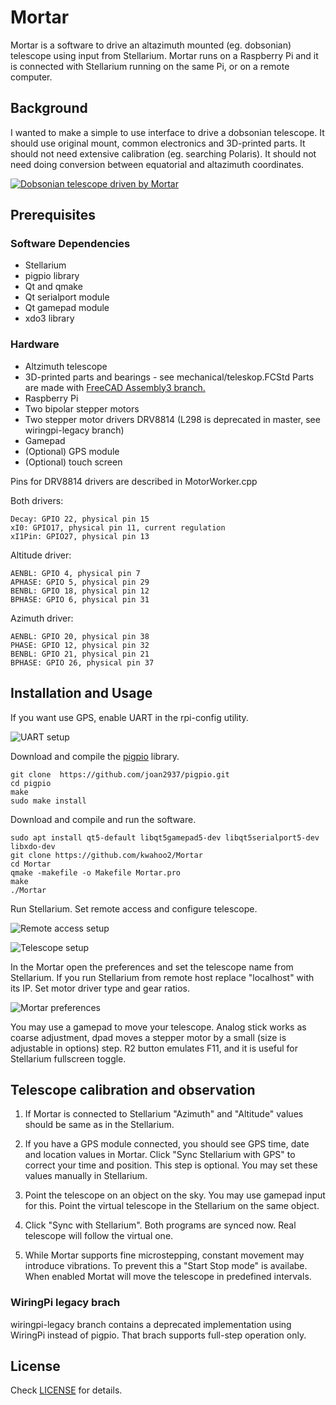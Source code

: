 # Mortar
Mortar is a software to drive an altazimuth mounted (eg. dobsonian) telescope using input from Stellarium. Mortar runs on a Raspberry Pi and it is connected with Stellarium running on the same Pi, or on a remote computer. 

## Background

I wanted to make a simple to use interface to drive a dobsonian telescope. It should use original mount, common electronics and 3D-printed parts. It should not need extensive calibration (eg. searching Polaris). It should not need doing conversion between equatorial and altazimuth coordinates.  

[![Dobsonian telescope driven by Mortar](https://img.youtube.com/vi/ajDmgW0s_2s/0.jpg)](https://www.youtube.com/watch?v=ajDmgW0s_2s)

## Prerequisites

### Software Dependencies

* Stellarium
* pigpio library
* Qt and qmake
* Qt serialport module
* Qt gamepad module
* xdo3 library


### Hardware

* Altzimuth telescope
* 3D-printed parts and bearings - see mechanical/teleskop.FCStd Parts are made with [FreeCAD Assembly3 branch.](https://github.com/realthunder/FreeCAD_assembly3/releases)
* Raspberry Pi
* Two bipolar stepper motors
* Two stepper motor drivers DRV8814 (L298 is deprecated in master, see wiringpi-legacy branch)
* Gamepad
* (Optional) GPS module
* (Optional) touch screen

Pins for DRV8814 drivers are described in MotorWorker.cpp

Both drivers:

    Decay: GPIO 22, physical pin 15
    xI0: GPIO17, physical pin 11, current regulation
    xI1Pin: GPIO27, physical pin 13
    
Altitude driver:

    AENBL: GPIO 4, physical pin 7
    APHASE: GPIO 5, physical pin 29
    BENBL: GPIO 18, physical pin 12
    BPHASE: GPIO 6, physical pin 31
    
Azimuth driver:

    AENBL: GPIO 20, physical pin 38
    PHASE: GPIO 12, physical pin 32
    BENBL: GPIO 21, physical pin 21
    BPHASE: GPIO 26, physical pin 37


## Installation and Usage

If you want use GPS, enable UART in the rpi-config utility.

![UART setup][uart]

[uart]: https://raw.githubusercontent.com/kwahoo2/Mortar/master/.github/images/rpi-config.png "Raspberry UART setup" 

Download and compile the [pigpio](http://abyz.me.uk/rpi/pigpio/index.html) library.

```
git clone  https://github.com/joan2937/pigpio.git
cd pigpio
make
sudo make install
```

Download and compile and run the software.

```
sudo apt install qt5-default libqt5gamepad5-dev libqt5serialport5-dev libxdo-dev
git clone https://github.com/kwahoo2/Mortar 
cd Mortar
qmake -makefile -o Makefile Mortar.pro
make
./Mortar
```
Run Stellarium. Set remote access and configure telescope.

![Remote access setup][stellar-remote]

[stellar-remote]: https://raw.githubusercontent.com/kwahoo2/Mortar/master/.github/images/stellar-conf1.png "Setting remote access in the Stellarium" 

![Telescope setup][telescope]

[telescope]: https://raw.githubusercontent.com/kwahoo2/Mortar/master/.github/images/stellar-conf2.png "Setting a telescope in the Stellarium" 

In the Mortar open the preferences and set the telescope name from Stellarium. If you run Stellarium from remote host replace "localhost" with its IP. Set motor driver type and gear ratios.

![Mortar preferences][prefs]

[prefs]: https://raw.githubusercontent.com/kwahoo2/Mortar/master/.github/images/remote.png "Mortar preferences" 

You may use a gamepad to move your telescope. Analog stick works as coarse adjustment, dpad moves a stepper motor by a small (size is adjustable in options) step. R2 button emulates F11, and it is useful for Stellarium fullscreen toggle.

## Telescope calibration and observation

1. If Mortar is connected to Stellarium "Azimuth" and "Altitude" values should be same as in the Stellarium. 

2. If you have a GPS module connected, you should see GPS time, date and location values in Mortar. Click "Sync Stellarium with GPS" to correct your time and position. This step is optional. You may set these values manually in Stellarium. 

3. Point the telescope on an object on the sky. You may use gamepad input for this. Point the virtual telescope in the Stellarium on the same object. 

4. Click "Sync with Stellarium". Both programs are synced now. Real telescope will follow the virtual one.

5. While Mortar supports fine microstepping, constant movement may introduce vibrations. To prevent this a "Start Stop mode" is availabe. When enabled Mortat will move the telescope in predefined intervals.


### WiringPi legacy brach

wiringpi-legacy branch contains a deprecated implementation using WiringPi instead of pigpio. That brach supports full-step operation only. 


## License

Check [LICENSE](LICENSE) for details.
